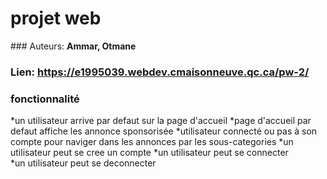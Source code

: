 # projet web
### Auteurs: **Ammar, Otmane**
### Lien: **https://e1995039.webdev.cmaisonneuve.qc.ca/pw-2/**
### fonctionnalité  

*un utilisateur arrive par defaut sur la page d'accueil
*page d'accueil par defaut affiche les annonce sponsorisée
*utilisateur connecté ou pas à son compte pour naviger dans les annonces par les sous-categories 
*un utilisateur peut se cree un compte
*un utilisateur peut se connecter   
*un utilisateur peut se deconnecter  
